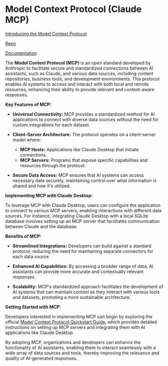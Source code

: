 # Model Context Protocol (Claude MCP)

[Introducing the Model Context Protocol](https://www.anthropic.com/news/model-context-protocol)

[Repo](https://github.com/modelcontextprotocol)

[Documentation](https://modelcontextprotocol.io/introduction)

The **Model Context Protocol (MCP)** is an open standard developed by Anthropic to facilitate secure and standardized connections between AI assistants, such as Claude, and various data sources, including content repositories, business tools, and development environments. This protocol enables AI systems to access and interact with both local and remote resources, enhancing their ability to provide relevant and context-aware responses. 

**Key Features of MCP:**

- **Universal Connectivity:** MCP provides a standardized method for AI applications to connect with diverse data sources without the need for custom integrations for each dataset. 

- **Client-Server Architecture:** The protocol operates on a client-server model where:
  - **MCP Hosts:** Applications like Claude Desktop that initiate connections.
  - **MCP Servers:** Programs that expose specific capabilities and resources through the protocol. 

- **Secure Data Access:** MCP ensures that AI systems can access necessary data securely, maintaining control over what information is shared and how it's utilized. 

**Implementing MCP with Claude Desktop:**

To leverage MCP with Claude Desktop, users can configure the application to connect to various MCP servers, enabling interactions with different data sources. For instance, integrating Claude Desktop with a local SQLite database involves setting up an MCP server that facilitates communication between Claude and the database. 

**Benefits of MCP:**

- **Streamlined Integrations:** Developers can build against a standard protocol, reducing the need for maintaining separate connectors for each data source. 

- **Enhanced AI Capabilities:** By accessing a broader range of data, AI assistants can provide more accurate and contextually relevant responses. 

- **Scalability:** MCP's standardized approach facilitates the development of AI systems that can maintain context as they interact with various tools and datasets, promoting a more sustainable architecture. 

**Getting Started with MCP:**

Developers interested in implementing MCP can begin by exploring the official [Model Context Protocol Quickstart Guide](https://modelcontextprotocol.io/quickstart), which provides detailed instructions on setting up MCP servers and integrating them with AI applications like Claude Desktop.

By adopting MCP, organizations and developers can enhance the functionality of AI assistants, enabling them to interact seamlessly with a wide array of data sources and tools, thereby improving the relevance and quality of AI-generated responses. 

